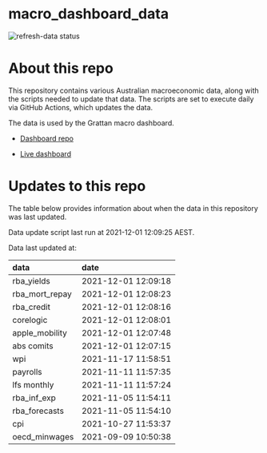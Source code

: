 
<!-- README.md is generated from README.Rmd. Please edit that file -->

# macro\_dashboard\_data

<!-- badges: start -->

![refresh-data
status](https://github.com/grattan/macro_dashboard_data/workflows/refresh-data/badge.svg)

<!-- badges: end -->

# About this repo

This repository contains various Australian macroeconomic data, along
with the scripts needed to update that data. The scripts are set to
execute daily via GitHub Actions, which updates the data.

The data is used by the Grattan macro dashboard.

  - [Dashboard repo](https://github.com/grattan/macrodashboard)

  - [Live dashboard](https://mattcowgill.shinyapps.io/macrodashboard/)

# Updates to this repo

The table below provides information about when the data in this
repository was last updated.

Data update script last run at 2021-12-01 12:09:25 AEST.

Data last updated at:

| data             | date                |
| :--------------- | :------------------ |
| rba\_yields      | 2021-12-01 12:09:18 |
| rba\_mort\_repay | 2021-12-01 12:08:23 |
| rba\_credit      | 2021-12-01 12:08:16 |
| corelogic        | 2021-12-01 12:08:01 |
| apple\_mobility  | 2021-12-01 12:07:48 |
| abs comits       | 2021-12-01 12:07:15 |
| wpi              | 2021-11-17 11:58:51 |
| payrolls         | 2021-11-11 11:57:35 |
| lfs monthly      | 2021-11-11 11:57:24 |
| rba\_inf\_exp    | 2021-11-05 11:54:11 |
| rba\_forecasts   | 2021-11-05 11:54:10 |
| cpi              | 2021-10-27 11:53:37 |
| oecd\_minwages   | 2021-09-09 10:50:38 |
